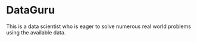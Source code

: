 # DataGuru
This is a data scientist who is eager to solve numerous real world problems using the available data.
